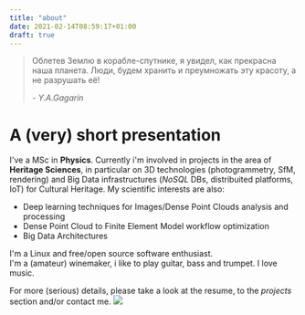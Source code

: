 ```yaml
---
title: "about"
date: 2021-02-14T08:59:17+01:00
draft: true
---
```


<blockquote cite="https://en.wikiquote.org/wiki/Yuri_Gagarin" title="Orbiting Earth in the spaceship, I saw how beautiful our planet is. People, let us preserve and increase this beauty, not destroy it!">
<p>&#1054;&#1073;&#1083;&#1077;&#1090;&#1077;&#1074; &#1047;&#1077;&#1084;&#1083;&#1102; &#1074; &#1082;&#1086;&#1088;&#1072;&#1073;&#1083;&#1077;-&#1089;&#1087;&#1091;&#1090;&#1085;&#1080;&#1082;&#1077;, &#1103; &#1091;&#1074;&#1080;&#1076;&#1077;&#1083;, &#1082;&#1072;&#1082; &#1087;&#1088;&#1077;&#1082;&#1088;&#1072;&#1089;&#1085;&#1072; &#1085;&#1072;&#1096;&#1072; &#1087;&#1083;&#1072;&#1085;&#1077;&#1090;&#1072;. &#1051;&#1102;&#1076;&#1080;, &#1073;&#1091;&#1076;&#1077;&#1084; &#1093;&#1088;&#1072;&#1085;&#1080;&#1090;&#1100; &#1080; &#1087;&#1088;&#1077;&#1091;&#1084;&#1085;&#1086;&#1078;&#1072;&#1090;&#1100; &#1101;&#1090;&#1091; &#1082;&#1088;&#1072;&#1089;&#1086;&#1090;&#1091;, &#1072; &#1085;&#1077; &#1088;&#1072;&#1079;&#1088;&#1091;&#1096;&#1072;&#1090;&#1100; &#1077;&#1105;!</p>
<footer><em>- Y.A.Gagarin</em></footer>
</blockquote>
		

# A (very) short presentation

I've a MSc in **Physics**. Currently i'm involved in projects in the area of **Heritage Sciences**, in particular on 3D technologies (photogrammetry, SfM, rendering) and Big Data infrastructures (*NoSQL* DBs, distribuited platforms, IoT) for Cultural Heritage. My scientific interests are also:  
 - Deep learning techniques for Images/Dense Point Clouds analysis and processing
 - Dense Point Cloud to Finite Element Model workflow optimization
 - Big Data Architectures
			
I'm a Linux and free/open source software enthusiast.  
I'm a (amateur) winemaker, i like to play guitar, bass and trumpet. I love music.  

For more (serious) details, please take a look at the resume, to the *projects* section and/or contact me.
![](/puccini/imgs/glider_conway.gif?raw=true)
